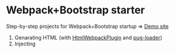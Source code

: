 # Webpack+Bootstrap starter

Step-by-step projects for Webpack+Bootstrap startup ⇒ [Demo site](https://higuma.github.io/webpack-bootstrap-starter/index.html)

1. Genarating HTML (with [HtmlWebpackPlugin](https://github.com/jantimon/html-webpack-plugin) and [pug-loader](https://github.com/pugjs/pug-loader/))
2. Injecting <style> (with [style-loader](https://github.com/webpack-contrib/style-loader) and [css-loader](https://github.com/webpack-contrib/css-loader))
3. Using Sass (with [node-sass](https://github.com/sass/node-sass) and [sass-loader](https://github.com/webpack-contrib/sass-loader))
4. Using [Autoprefixer](https://github.com/postcss/autoprefixer) (with [postcss-loader](https://github.com/postcss/postcss-loader))
5. Generating a separate CSS (with [mini-css-extract-plugin](https://github.com/webpack-contrib/mini-css-extract-plugin))
6. Using [Bootstrap](https://getbootstrap.com/)
7. Customizing Bootstrap
8. Using [jQuery](http://jquery.com/) with Bootstrap
9. Using ES6 syntax and modules with [Babel]("http://babeljs.io/")
